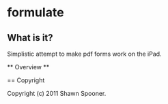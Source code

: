 # formulate

## What is it?
Simplistic attempt to make pdf forms work on the iPad. 

** Overview **



== Copyright

Copyright (c) 2011 Shawn Spooner.